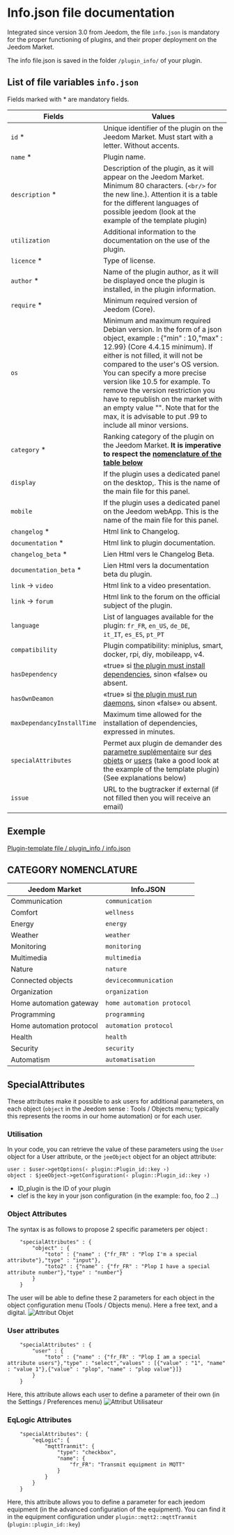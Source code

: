 # Info.json file documentation

Integrated since version 3.0 from Jeedom, the file ``info.json`` is mandatory for the proper functioning of plugins, and their proper deployment on the Jeedom Market.

The info file.json is saved in the folder ``/plugin_info/`` of your plugin.

## List of file variables ``info.json``

Fields marked with * are mandatory fields.

Fields                   | Values                                                                                                                   |
------------------------ | ------------------------------------------------------------------------------------------------------------------------- |
``id`` *                     | Unique identifier of the plugin on the Jeedom Market. Must start with a letter. Without accents.                             |
``name`` *                   | Plugin name.                                                                                                            |
``description`` *            | Description of the plugin, as it will appear on the Jeedom Market. Minimum 80 characters. (``<br/>`` for the new line.). Attention it is a table for the different languages of possible jeedom (look at the example of the template plugin)                                  |                                                                                     |
``utilization``                    | Additional information to the documentation on the use of the plugin.                                                    |
``licence`` *                | Type of license.                                                                                                          |
``author`` *                 | Name of the plugin author, as it will be displayed once the plugin is installed, in the plugin information.         |
``require`` *                | Minimum required version of Jeedom (Core).                                                                                                |
``os``                 | Minimum and maximum required Debian version. In the form of a json object, example : {"min" : 10,"max" : 12.99} (Core 4.4.15 minimum). If either is not filled, it will not be compared to the user's OS version. You can specify a more precise version like 10.5 for example. To remove the version restriction you have to republish on the market with an empty value "". Note that for the max, it is advisable to put .99 to include all minor versions.                                               |
``category`` *               | Ranking category of the plugin on the Jeedom Market. **It is imperative to respect the [nomenclature of the table below](https://doc.jeedom.com/en_US/dev/structure_info_json/#NOMENCLATURE%20CATEGORIES)** |
``display``                  | If the plugin uses a dedicated panel on the desktop,. This is the name of the main file for this panel.                    |
``mobile``                   | If the plugin uses a dedicated panel on the Jeedom webApp. This is the name of the main file for this panel.   |
``changelog`` *              | Html link to Changelog.                                                                                              |
``documentation`` *          | Html link to plugin documentation.
``changelog_beta`` *              | Lien Html vers le Changelog Beta.|
``documentation_beta`` *          | Lien Html vers la documentation beta du plugin.
``link`` -> ``video``               | Html link to a video presentation.                                                                                 |
``link`` -> ``forum``               | Html link to the forum on the official subject of the plugin.                                                                  |
``language``                | List of languages available for the plugin: ``fr_FR``, ``en_US``, ``de_DE``, ``it_IT``, ``es_ES``, ``pt_PT``            |
``compatibility``            | Plugin compatibility: miniplus, smart, docker, rpi, diy, mobileapp, v4.                                                   |
``hasDependency``            | «true» si [the plugin must install dependencies](https://doc.jeedom.com/en_US/dev/daemon_plugin#Les%20d%C3%A9pendance), sinon «false» ou absent.                                              |
``hasOwnDeamon``             | «true» si [the plugin must run daemons](https://doc.jeedom.com/en_US/dev/daemon_plugin#Les%20d%C3%A9mons%20%26%20d%C3%A9pendances), sinon «false» ou absent.                                                   |
``maxDependancyInstallTime`` | Maximum time allowed for the installation of dependencies, expressed in minutes.                                            |
``specialAttributes`` | Permet aux plugin de demander des [parametre suplémentaire](https://doc.jeedom.com/en_US/dev/structure_info_json#SpecialAttributes) sur [des objets](https://doc.jeedom.com/en_US/dev/structure_info_json#Attributes%20Object) or [users](https://doc.jeedom.com/en_US/dev/structure_info_json#Attributs%20User) (take a good look at the example of the template plugin) (See explanations below)                                            |
``issue``                    | URL to the bugtracker if external (if not filled then you will receive an email)

## Exemple

[Plugin-template file / plugin_info / info.json](https://github.com/jeedom/plugin-template/blob/master/plugin_info/info.json)

## CATEGORY NOMENCLATURE

Jeedom Market         | Info.JSON               |
--------------------- | ----------------------- |
Communication         | ``communication``           |
Comfort               | ``wellness``                |
Energy               | ``energy``                  |
Weather                 | ``weather``                 |
Monitoring            | ``monitoring``              |
Multimedia            | ``multimedia``              |
Nature                | ``nature``                  |
Connected objects      | ``devicecommunication``     |
Organization          | ``organization``            |
Home automation gateway  | ``home automation protocol``|
Programming         | ``programming``             |
Home automation protocol   | ``automation protocol``     |
Health                 | ``health``                  |
Security              | ``security``                |
Automatism           | ``automatisation``          |

## SpecialAttributes

These attributes make it possible to ask users for additional parameters, on each object (`object` in the Jeedom sense : Tools / Objects menu; typically this represents the rooms in our home automation) or for each user.

### Utilisation

In your code, you can retrieve the value of these parameters using the `User` object for a User attribute, or the `jeeObject` object for an object attribute:

```
user : $user->getOptions(‹ plugin::Plugin_id::key ›)
object : $jeeObject->getConfiguration(‹ plugin::Plugin_id::key ›)
```
* ID_plugin is the ID of your plugin
* clef is the key in your json configuration (in the example: foo, foo 2 ...)

### Object Attributes

The syntax is as follows to propose 2 specific parameters per object :
```
	"specialAttributes" : {
		"object" : {
			"toto" : {"name" : {"fr_FR" : "Plop I'm a special attribute"},"type" : "input"},
			"toto2" : {"name" : {"fr_FR" : "Plop I have a special attribute number"},"type" : "number"}
		}
	}
```

The user will be able to define these 2 parameters for each object in the object configuration menu (Tools / Objects menu).
Here a free text, and a digital.
![Attribut Objet](images/SpecialAttributeObject.png)

### User attributes

```
	"specialAttributes" : {
		"user" : {
			"toto" : {"name" : {"fr_FR" : "Plop I am a special attribute users"},"type" : "select","values" : [{"value" : "1", "name" : "value 1"},{"value" : "plop", "name" : "plop value"}]}
		}
	}
```

Here, this attribute allows each user to define a parameter of their own (in the Settings / Preferences menu)
![Attribut Utilisateur](images/SpecialAttributeUser.png)

### EqLogic Attributes

```
	"specialAttributes": {
        "eqLogic": {
            "mqttTranmit": {
                "type": "checkbox",
                "name": {
                    "fr_FR": "Transmit equipment in MQTT"
                }
            }
        }
    }
```

Here, this attribute allows you to define a parameter for each jeedom equipment (in the advanced configuration of the equipment). You can find it in the equipment configuration under `plugin::mqtt2::mqttTranmit` (`plugin::plugin_id::key`)
